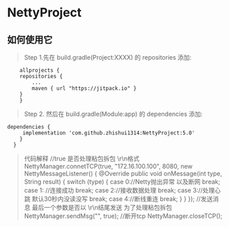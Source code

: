 # NettyProject
## 如何使用它
> Step 1.先在 build.gradle(Project:XXXX) 的 repositories 添加:

	    allprojects {
		repositories {
		    ...
		    maven { url "https://jitpack.io" }
		}
	    }

  
> Step 2. 然后在 build.gradle(Module:app) 的 dependencies 添加:

	dependencies {
		 implementation 'com.github.zhishui1314:NettyProject:5.0'
		}
	  }
> 代码解释
 //true 是否处理粘包拆包 \r\n格式
        NettyManager.connetTCP(true, "172.16.100.100", 8080, new NettyMessageListener() {
            @Override
            public void onMessage(int type, String result) {
                switch (type) {
                    case 0://Netty抛出异常 以及断网
                        break;
                    case 1: //连接成功
                        break;
                    case 2://接收数据处理
                        break;
                    case 3://处理心跳 默认30秒内没读没写
                        break;
                    case 4://断线重连
                        break;
                }
            }
        });
        //发送消息  最后一个参数是否以 \r\n结尾发送 为了处理粘包拆包
        NettyManager.sendMsg("", true);
        //断开tcp
        NettyManager.closeTCP();
 
